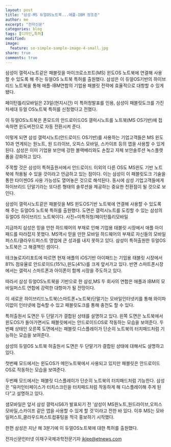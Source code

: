 ```yaml
---
layout: post
title: "삼성-MS 듀얼OS노트북...애플-IBM 정조준"
author: me
excerpt: "전자신문"
categories: blog
tags: [디자인,특허]
modified:
image:
  feature: so-simple-sample-image-4-small.jpg
share: true
comments: true
---
```


삼성이 갤럭시노트같은 패블릿을 마이크로소프트(MS) 윈도OS 노트북에 연결해 사용할 수 있도록 해 주는 듀얼OS 노트북 특허를 출원했다. 삼성은 이 듀얼OS기반의 하이브리드 노트북을 통해 애플-IBM연합의 기업용 패블릿 전략에 효율적으로 대항할 수 있게 됐다. 

페이턴틀리모바일은 23일(현지시간) 미 특허청발표를 인용, 삼성이 패블릿도크를 가진 차세대 듀얼 OS노트북 특허를 신청했다고 전했다. 

이 듀얼OS노트북은 폰모드의 안드로이드OS 갤럭시노트를 노트북(MS OS기반)에 접속하면 윈도버전으로 자동 전환시켜 준다. 

이렇게 되면 삼성 갤럭시노트(안드로이드 OS기반)를 사용하는 기업고객들은 MS 윈도10과 연계되는 원노트, 원 드라이브, 오피스 모바일, 스카이프 등의 앱을 사용할 수 있게 된다. 삼성은 이미 기업용 보안에 강한 블랙베리와도 손잡고 자체 보안솔루션 녹스플랫폼을 강화하고 있다. 

주목할 것은 삼성이 특허출원서에서 안드로이드 이외의 다른 OS도 MS윈도 기반 노트북에 적용될 수 있을 것이라고 언급하고 있는 점이다. 이는 삼성이 이 패블릿도크 기술을 통한 타이젠OS 사용 가능성도 열어놓은 것으로 해석된다. 동시에 삼성 기업고객들에게 하이브리드 단말기라는 또다른 형태의 솔루션을 제공하는 중요한 전환점이 될 것으로 보인다. 



삼성이 갤럭시노트같은 패블릿을 MS 윈도OS기반 노트북에 연결해 사용할 수 있도록 해 주는 듀얼OS 노트북 특허를 출원했다. 도면은 갤럭시노트를 도킹할 수 있는 삼성의 듀얼OS 하이브리드 노트북이다. 사진=미특허청/페이턴틀리모바일


지금까지 삼성은 믿을 만한 하드웨어의 부재로 인해 기업용 태블릿 시장에서 애플 아이패드를 따라잡지 못했다. MS역시 믿을 만한 모바일 하드웨어의 부재로 자신들의 모바일퍼스트/클라우드퍼스트 영업에 큰 성과를 내지 못하고 있다. 삼성이 특허출원한 듀얼OS노트북은 그 해결책인 셈이다. 

테크놀로지리포트에 따르면 현재 애플의 iOS기반 아이패드는 기업용 태블릿 시장에서 81% 점유율로 안드로이드(15%),윈도(4%)를 크게 앞서가고 있다. 반면 스마트폰시장에서는 갤럭시 스마트폰과 아이폰이 함께 시장을 주도하고 있다. 

따라서 삼성 듀얼OS노트북을 기반으로 한 삼성,MS 두 회사의 연합은 애플과 IBM의 모바일퍼스트 연합에 강력한 대항마가 될 전망이다.

이 새로운 하이브리드노트북(스마트폰+노트북)단말기는 모바일인터넷키를 통해 와이파이없이 인터넷에 접속할 수 있고 패블릿도크를 통해 충전도 할 수 있다. 


특허출원서 도면은 두 단말기가 결합된 상태를 설명하고 있다. 왼쪽 도면은 노트북에서 윈도OS가 돌아가면서도 패블릿에서는 안드로이드OS로 작동하는 모습을 보여준다. 두번째 상태인 오른쪽 도면에서는 패블릿 디스플레이가 단순히 노트북의 터치패드처럼 기능하는 모습을 보여준다.


삼성의 듀얼OS 노트북 허출원서 도면은 두 단말기가 결합된 상태에 대해서도 설명하고 있다. 

첫번째 모드에서는 윈도OS가 메인노트북에서 사용되고 있지만 패블릿은 안드로이드OS로 작동하는 모습을 보여준다. 

두번째 모드에서는 패블릿 디스플레이가 단순히 노트북의 터치패드처럼 기능한다. 삼성은 “유저인터페이스가 터치스크린을 터치패드처럼 작동하게 해 디스플레이해 주게 된다”고 설명하고 있다. 

샘모바일은 앞서 삼성 갤럭시S6가 발표되기 전 '삼성이 MS원노트,원드라이브,오피스모바일,스카이프 같은 앱을 사용할 수 있게 할 것'이라고 전한 바 있다. 이후 MS는 모바일퍼스트,클라우드퍼스트컴퓨팅을 적극 홍보하기 시작했다. 

한편 삼성은 지난 해 3분기에 이 듀얼OS노트북에 대한 특허를 출원했다. 

전자신문인터넷 이재구국제과학전문기자 jklee@etnews.com
